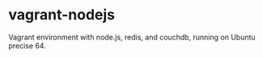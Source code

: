 vagrant-nodejs
==============

Vagrant environment with node.js, redis, and couchdb, running on Ubuntu precise 64.

